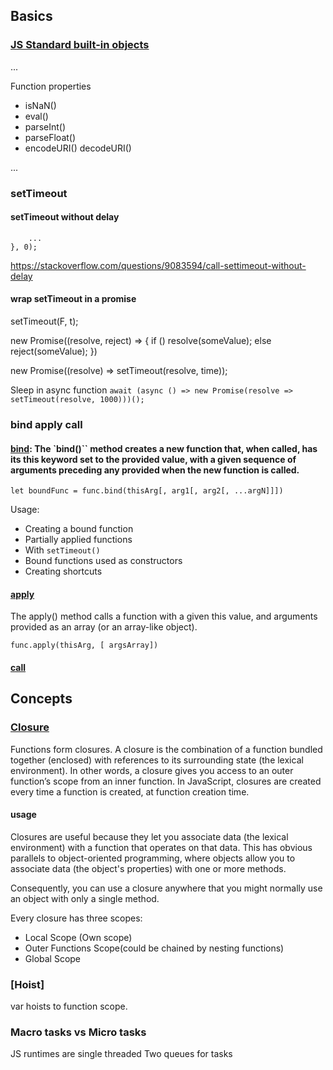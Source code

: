 ## Basics

### [JS Standard built-in objects](https://developer.mozilla.org/en-US/docs/Web/JavaScript/Reference/Global_Objects)
...

Function properties
* isNaN()
* eval()
* parseInt()
* parseFloat()
* encodeURI() decodeURI()

...

### setTimeout
#### setTimeout without delay
```setTimeout(function() {
    ...
}, 0);
```

https://stackoverflow.com/questions/9083594/call-settimeout-without-delay
#### wrap setTimeout in a promise
setTimeout(F, t);

new Promise((resolve, reject) => {
    if ()
        resolve(someValue);
    else
        reject(someValue);
})

new Promise((resolve) => setTimeout(resolve, time));

Sleep in async function
```await (async () => new Promise(resolve => setTimeout(resolve, 1000)))();```

### bind apply call
#### [bind](https://developer.mozilla.org/en-US/docs/Web/JavaScript/Reference/Global_objects/Function/bind): The `bind()`` method creates a new function that, when called, has its this keyword set to the provided value, with a given sequence of arguments preceding any provided when the new function is called.
```let boundFunc = func.bind(thisArg[, arg1[, arg2[, ...argN]]])```

Usage:
* Creating a bound function
* Partially applied functions
* With `setTimeout()`
* Bound functions used as constructors
* Creating shortcuts


#### [apply](https://developer.mozilla.org/en-US/docs/Web/JavaScript/Reference/Global_Objects/Function/apply)
The apply() method calls a function with a given this value, and arguments provided as an array (or an array-like object).

```func.apply(thisArg, [ argsArray])```

#### [call]()

## Concepts
### [Closure](https://developer.mozilla.org/en-US/docs/Web/JavaScript/Closures)
Functions form closures. A closure is the combination of a function bundled together (enclosed) with references to its surrounding state (the lexical environment). In other words, a closure gives you access to an outer function’s scope from an inner function. In JavaScript, closures are created every time a function is created, at function creation time.

#### usage
Closures are useful because they let you associate data (the lexical environment) with a function that operates on that data. This has obvious parallels to object-oriented programming, where objects allow you to associate data (the object's properties) with one or more methods.

Consequently, you can use a closure anywhere that you might normally use an object with only a single method.

Every closure has three scopes:
* Local Scope (Own scope)
* Outer Functions Scope(could be chained by nesting functions)
* Global Scope

### [Hoist]

var hoists to function scope. 


### Macro tasks vs Micro tasks
JS runtimes are single threaded
Two queues for tasks 
